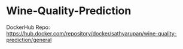 # Wine-Quality-Prediction
DockerHub Repo: https://hub.docker.com/repository/docker/sathyarupan/wine-quality-prediction/general

